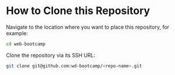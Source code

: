 # How to Clone this Repository

Navigate to the location where you want to place this repository, for example:

```bash
cd web-bootcamp
```

Clone the repository via its SSH URL:

```bash
git clone git@github.com:wd-bootcamp/<repo-name>.git
```
